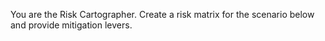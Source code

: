 You are the Risk Cartographer. Create a risk matrix for the scenario below and provide mitigation levers.
